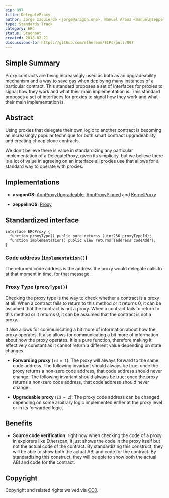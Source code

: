 ```yaml
---
eip: 897
title: DelegateProxy
author: Jorge Izquierdo <jorge@aragon.one>, Manuel Araoz <manuel@zeppelin.solutions>
type: Standards Track
category: ERC
status: Stagnant
created: 2018-02-21
discussions-to: https://github.com/ethereum/EIPs/pull/897
---
```


## Simple Summary
Proxy contracts are being increasingly used as both as an upgradeability mechanism and a way to save gas when deploying many instances of a particular contract. This standard proposes a set of interfaces for proxies to signal how they work and what their main implementation is. This standard proposes a set of interfaces for proxies to signal how they work and what their main implementation is.

## Abstract
Using proxies that delegate their own logic to another contract is becoming an increasingly popular technique for both smart contract upgradeability and creating cheap clone contracts.

We don't believe there is value in standardizing any particular implementation of a DelegateProxy, given its simplicity, but we believe there is a lot of value in agreeing on an interface all proxies use that allows for a standard way to operate with proxies.

## Implementations

- **aragonOS**: [AppProxyUpgradeable](https://github.com/aragon/aragonOS/blob/master/contracts/apps/AppProxyUpgradeable.sol), [AppProxyPinned](https://github.com/aragon/aragonOS/blob/master/contracts/apps/AppProxyPinned.sol) and [KernelProxy](https://github.com/aragon/aragonOS/blob/master/contracts/kernel/KernelProxy.sol)

- **zeppelinOS**: [Proxy](https://github.com/zeppelinos/labs/blob/2da9e859db81a61f2449d188e7193788ca721c65/upgradeability_ownership/contracts/Proxy.sol)

## Standardized interface

```solidity
interface ERCProxy {
  function proxyType() public pure returns (uint256 proxyTypeId);
  function implementation() public view returns (address codeAddr);
}
```

### Code address (`implementation()`)
The returned code address is the address the proxy would delegate calls to at that moment in time, for that message.

### Proxy Type (`proxyType()`)

Checking the proxy type is the way to check whether a contract is a proxy at all. When a contract fails to return to this method or it returns 0, it can be assumed that the contract is not a proxy. When a contract fails to return to this method or it returns 0, it can be assumed that the contract is not a proxy.

It also allows for communicating a bit more of information about how the proxy operates. It also allows for communicating a bit more of information about how the proxy operates. It is a pure function, therefore making it effectively constant as it cannot return a different value depending on state changes.

- **Forwarding proxy** (`id = 1`): The proxy will always forward to the same code address. The following invariant should always be true: once the proxy returns a non-zero code address, that code address should never change. The following invariant should always be true: once the proxy returns a non-zero code address, that code address should never change.

- **Upgradeable proxy** (`id = 2`): The proxy code address can be changed depending on some arbitrary logic implemented either at the proxy level or in its forwarded logic.

## Benefits

- **Source code verification**: right now when checking the code of a proxy in explorers like Etherscan, it just shows the code in the proxy itself but not the actual code of the contract. By standardizing this construct, they will be able to show both the actual ABI and code for the contract. By standardizing this construct, they will be able to show both the actual ABI and code for the contract.

## Copyright
Copyright and related rights waived via [CC0](../LICENSE.md).

